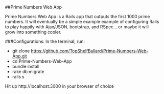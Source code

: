 ##Prime Numbers Web App

Prime Numbers Web App is a Rails app that outputs the first 1000 prime numbers. It will eventually be a simple example example of configuring Rails to play happily with Ajax/JSON, bootstrap, and RSpec... or maybe it will grow into something cooler.

###Configurations:
In the terminal, run:

* git clone https://github.com/TopShelfBullard/Prime-Numbers-Web-App.git
* cd Prime-Numbers-Web-App
* bundle install
* rake db:migrate
* rails s

Hit up http://localhost:3000 in your browser of choice